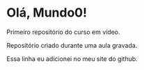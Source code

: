 # Olá, Mundo0!
 Primeiro repositório do curso em vídeo.

 Repositório criado durante uma aula gravada. 

 Essa linha eu adicionei no meu site do github. 

